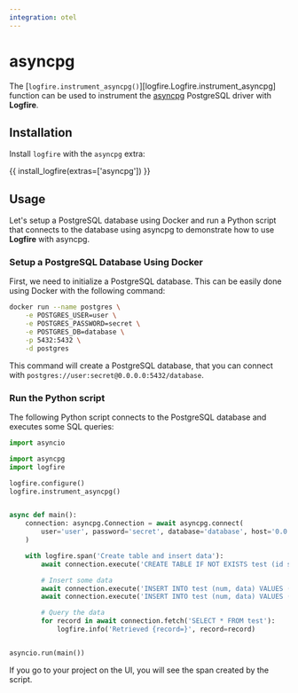 ```yaml
---
integration: otel
---
```


# asyncpg

The [`logfire.instrument_asyncpg()`][logfire.Logfire.instrument_asyncpg] function can be used to instrument the [asyncpg][asyncpg] PostgreSQL driver with **Logfire**.

## Installation

Install `logfire` with the `asyncpg` extra:

{{ install_logfire(extras=['asyncpg']) }}

## Usage

Let's setup a PostgreSQL database using Docker and run a Python script that connects to the database using asyncpg to
demonstrate how to use **Logfire** with asyncpg.

### Setup a PostgreSQL Database Using Docker

First, we need to initialize a PostgreSQL database. This can be easily done using Docker with the following command:

```bash
docker run --name postgres \
    -e POSTGRES_USER=user \
    -e POSTGRES_PASSWORD=secret \
    -e POSTGRES_DB=database \
    -p 5432:5432 \
    -d postgres
```

This command will create a PostgreSQL database, that you can connect with `postgres://user:secret@0.0.0.0:5432/database`.

### Run the Python script

The following Python script connects to the PostgreSQL database and executes some SQL queries:

```py
import asyncio

import asyncpg
import logfire

logfire.configure()
logfire.instrument_asyncpg()


async def main():
    connection: asyncpg.Connection = await asyncpg.connect(
        user='user', password='secret', database='database', host='0.0.0.0', port=5432
    )

    with logfire.span('Create table and insert data'):
        await connection.execute('CREATE TABLE IF NOT EXISTS test (id serial PRIMARY KEY, num integer, data varchar);')

        # Insert some data
        await connection.execute('INSERT INTO test (num, data) VALUES ($1, $2)', 100, 'abc')
        await connection.execute('INSERT INTO test (num, data) VALUES ($1, $2)', 200, 'def')

        # Query the data
        for record in await connection.fetch('SELECT * FROM test'):
            logfire.info('Retrieved {record=}', record=record)


asyncio.run(main())
```

If you go to your project on the UI, you will see the span created by the script.

[opentelemetry-asyncpg]: https://opentelemetry-python-contrib.readthedocs.io/en/latest/instrumentation/asyncpg/asyncpg.html
[opentelemetry-asyncpg2]: https://opentelemetry-python-contrib.readthedocs.io/en/latest/instrumentation/asyncpg2/asyncpg2.html
[asyncpg]: https://magicstack.github.io/asyncpg/
